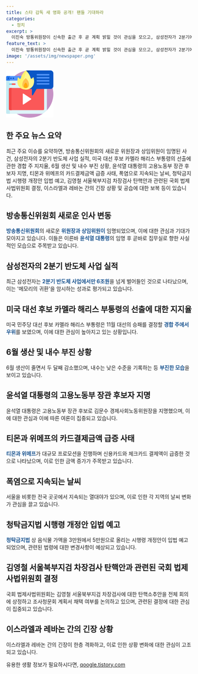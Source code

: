 ```yaml
---
title: 스타 감독 새 영화 공개! 팬들 기대하라
categories:
  - 정치
excerpt: >
  이진숙 방통위원장이 신속한 출근 후 곧 계획 밝힐 것이 관심을 모으고, 삼성전자가 2분기에 기대 이상의 성과를 거뒀으며 메모리 반도체의 호황이 주목받고 있다. 미국 대선 후보인 해리스 부통령의 우위와 생산 부진, 노동장관 지명, 티몬-위메프의 결제액 급증, 열대야 지속, 청탁금지법 개정안 등이 가장 주목받는 이슈이다. 또한 국회 법사위의 김영철 검사 탄핵안과 이스라엘의 베이루트 공습 후의 상황이 주목받고 있다.
feature_text: >
  이진숙 방통위원장이 신속한 출근 후 곧 계획 밝힐 것이 관심을 모으고, 삼성전자가 2분기에 기대 이상의 성과를 거뒀으며 메모리 반도체의 호황이 주목받고 있다. 미국 대선 후보인 해리스 부통령의 우위와 생산 부진, 노동장관 지명, 티몬-위메프의 결제액 급증, 열대야 지속, 청탁금지법 개정안 등이 가장 주목받는 이슈이다. 또한 국회 법사위의 김영철 검사 탄핵안과 이스라엘의 베이루트 공습 후의 상황이 주목받고 있다.
image: '/assets/img/newspaper.png'
---
```


<p><img src="/assets/img/news.png" alt="rentncar 속보" /></p>

<h2 data-ke-size="size26">한 주요 뉴스 요약</h2>

<p data-ke-size="size16">최근 주요 이슈를 요약하면, 방송통신위원회의 새로운 위원장과 상임위원이 임명된 사건, 삼성전자의 2분기 반도체 사업 실적, 미국 대선 후보 카멜라 해리스 부통령의 선출에 관한 경합 주 지지율, 6월 생산 및 내수 부진 상황, 윤석열 대통령의 고용노동부 장관 후보자 지명, 티몬과 위메프의 카드결제금액 급증 사태, 폭염으로 지속되는 날씨, 청탁금지법 시행령 개정안 입법 예고, 김영철 서울북부지검 차장검사 탄핵안과 관련된 국회 법제사법위원회 결정, 이스라엘과 레바논 간의 긴장 상황 및 공습에 대한 보복 등이 있습니다.</p>

<h2 data-ke-size="size26">방송통신위원회 새로운 인사 변동</h2>

<p data-ke-size="size16"><b><span style="color: #1a5490;">방송통신위원회</span></b>의 새로운 <b><span style="color: #1a5490;">위원장과 상임위원이</span></b> 임명되었으며, 이에 대한 관심과 기대가 모아지고 있습니다. 이들은 이른바 <b><span style="color: #1a5490;">윤석열 대통령</span></b>의 임명 후 곧바로 집무실로 향한 사실적인 모습으로 주목받고 있습니다.</p>

<h2 data-ke-size="size26">삼성전자의 2분기 반도체 사업 실적</h2>

<p data-ke-size="size16">최근 삼성전자는 <b><span style="color: #1a5490;">2분기 반도체 사업에서만 6조원</span></b>을 넘게 벌어들인 것으로 나타났으며, 이는 '메모리의 귀환'을 암시하는 성과로 평가되고 있습니다.</p>

<h2 data-ke-size="size26">미국 대선 후보 카멜라 해리스 부통령의 선출에 대한 지지율</h2>

<p data-ke-size="size16">미국 민주당 대선 후보 카멜라 해리스 부통령은 11월 대선의 승패를 결정할 <b><span style="color: #1a5490;">경합 주에서 우위</span></b>를 보였으며, 이에 대한 관심이 높아지고 있는 상황입니다.</p>

<h2 data-ke-size="size26">6월 생산 및 내수 부진 상황</h2>

<p data-ke-size="size16">6월 생산이 줄면서 두 달째 감소했으며, 내수는 낮은 수준을 기록하는 등 <b><span style="color: #1a5490;">부진한 모습</span></b>을 보이고 있습니다.</p>

<h2 data-ke-size="size26">윤석열 대통령의 고용노동부 장관 후보자 지명</h2>

<p data-ke-size="size16">윤석열 대통령은 고용노동부 장관 후보로 김문수 경제사회노동위원장을 지명했으며, 이에 대한 관심과 이에 따른 여론이 집중되고 있습니다.</p>

<h2 data-ke-size="size26">티몬과 위메프의 카드결제금액 급증 사태</h2>

<p data-ke-size="size16"><b><span style="color: #1a5490;">티몬과 위메프</span></b>가 대규모 프로모션을 진행하며 신용카드와 체크카드 결제액이 급증한 것으로 나타났으며, 이로 인한 금액 증가가 주목받고 있습니다.</p>

<h2 data-ke-size="size26">폭염으로 지속되는 날씨</h2>

<p data-ke-size="size16">서울을 비롯한 전국 곳곳에서 지속되는 열대야가 있으며, 이로 인한 각 지역의 날씨 변화가 관심을 끌고 있습니다.</p>

<h2 data-ke-size="size26">청탁금지법 시행령 개정안 입법 예고</h2>

<p data-ke-size="size16"><b><span style="color: #1a5490;">청탁금지법</span></b> 상 음식물 가액을 3만원에서 5만원으로 올리는 시행령 개정안이 입법 예고되었으며, 관련된 법령에 대한 변경사항이 예상되고 있습니다.</p>

<h2 data-ke-size="size26">김영철 서울북부지검 차장검사 탄핵안과 관련된 국회 법제사법위원회 결정</h2>

<p data-ke-size="size16">국회 법제사법위원회는 김영철 서울북부지검 차장검사에 대한 탄핵소추안을 전체 회의에 상정하고 조사청문회 계획서 채택 여부를 논의하고 있으며, 관련된 결정에 대한 관심이 집중되고 있습니다.</p>

<h2 data-ke-size="size26">이스라엘과 레바논 간의 긴장 상황</h2>

<p data-ke-size="size16">이스라엘과 레바논 간의 긴장이 한층 격화하고, 이로 인한 상황 변화에 대한 관심이 고조되고 있습니다.</p>
유용한 생활 정보가 필요하시다면, <a href="https://qoogle.tistory.com" rel="dofollow">qoogle.tistory.com</a>


